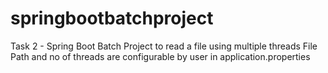 # springbootbatchproject
Task 2 - Spring Boot Batch Project to read a file using multiple threads
File Path and no of threads are configurable by user in application.properties
